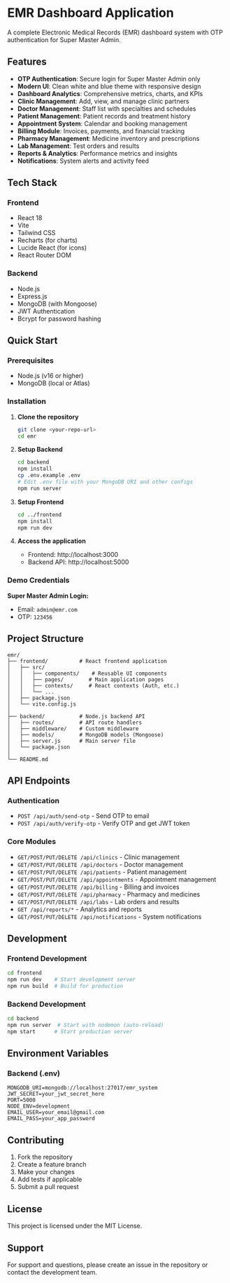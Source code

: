 # EMR Dashboard Application

A complete Electronic Medical Records (EMR) dashboard system with OTP authentication for Super Master Admin.

## Features

- **OTP Authentication**: Secure login for Super Master Admin only
- **Modern UI**: Clean white and blue theme with responsive design
- **Dashboard Analytics**: Comprehensive metrics, charts, and KPIs
- **Clinic Management**: Add, view, and manage clinic partners
- **Doctor Management**: Staff list with specialties and schedules
- **Patient Management**: Patient records and treatment history
- **Appointment System**: Calendar and booking management
- **Billing Module**: Invoices, payments, and financial tracking
- **Pharmacy Management**: Medicine inventory and prescriptions
- **Lab Management**: Test orders and results
- **Reports & Analytics**: Performance metrics and insights
- **Notifications**: System alerts and activity feed

## Tech Stack

### Frontend
- React 18
- Vite
- Tailwind CSS
- Recharts (for charts)
- Lucide React (for icons)
- React Router DOM

### Backend
- Node.js
- Express.js
- MongoDB (with Mongoose)
- JWT Authentication
- Bcrypt for password hashing

## Quick Start

### Prerequisites
- Node.js (v16 or higher)
- MongoDB (local or Atlas)

### Installation

1. **Clone the repository**
   ```bash
   git clone <your-repo-url>
   cd emr
   ```

2. **Setup Backend**
   ```bash
   cd backend
   npm install
   cp .env.example .env
   # Edit .env file with your MongoDB URI and other configs
   npm run server
   ```

3. **Setup Frontend**
   ```bash
   cd ../frontend
   npm install
   npm run dev
   ```

4. **Access the application**
   - Frontend: http://localhost:3000
   - Backend API: http://localhost:5000

### Demo Credentials

**Super Master Admin Login:**
- Email: `admin@emr.com`
- OTP: `123456`

## Project Structure

```
emr/
├── frontend/          # React frontend application
│   ├── src/
│   │   ├── components/    # Reusable UI components
│   │   ├── pages/        # Main application pages
│   │   ├── contexts/     # React contexts (Auth, etc.)
│   │   └── ...
│   ├── package.json
│   └── vite.config.js
│
├── backend/           # Node.js backend API
│   ├── routes/        # API route handlers
│   ├── middleware/    # Custom middleware
│   ├── models/        # MongoDB models (Mongoose)
│   ├── server.js      # Main server file
│   └── package.json
│
└── README.md
```

## API Endpoints

### Authentication
- `POST /api/auth/send-otp` - Send OTP to email
- `POST /api/auth/verify-otp` - Verify OTP and get JWT token

### Core Modules
- `GET/POST/PUT/DELETE /api/clinics` - Clinic management
- `GET/POST/PUT/DELETE /api/doctors` - Doctor management
- `GET/POST/PUT/DELETE /api/patients` - Patient management
- `GET/POST/PUT/DELETE /api/appointments` - Appointment management
- `GET/POST/PUT/DELETE /api/billing` - Billing and invoices
- `GET/POST/PUT/DELETE /api/pharmacy` - Pharmacy and medicines
- `GET/POST/PUT/DELETE /api/labs` - Lab orders and results
- `GET /api/reports/*` - Analytics and reports
- `GET/POST/PUT/DELETE /api/notifications` - System notifications

## Development

### Frontend Development
```bash
cd frontend
npm run dev    # Start development server
npm run build  # Build for production
```

### Backend Development
```bash
cd backend
npm run server  # Start with nodemon (auto-reload)
npm start      # Start production server
```

## Environment Variables

### Backend (.env)
```env
MONGODB_URI=mongodb://localhost:27017/emr_system
JWT_SECRET=your_jwt_secret_here
PORT=5000
NODE_ENV=development
EMAIL_USER=your_email@gmail.com
EMAIL_PASS=your_app_password
```

## Contributing

1. Fork the repository
2. Create a feature branch
3. Make your changes
4. Add tests if applicable
5. Submit a pull request

## License

This project is licensed under the MIT License.

## Support

For support and questions, please create an issue in the repository or contact the development team.